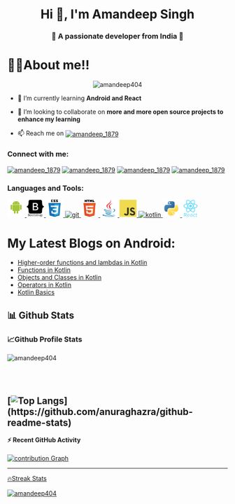 <h1 align="center">Hi 👋, I'm Amandeep Singh</h1>
<h3 align="center">📌 A passionate developer from India 📌</h3>

<h1> 👨‍💻About me!!</h1>

<p align="center"> <img src="https://komarev.com/ghpvc/?username=amandeep404&label=Profile%20views&color=0e75b6&style=flat" alt="amandeep404" /> </p>

- 🌱 I’m currently learning **Android and React**

- 👯 I’m looking to collaborate on **more and more open source projects to enhance my learning**

- 📫 Reach me on  <a href="https://www.linkedin.com/in/amandeep-singh-452949246/" target="blank"><img align="center" src="https://user-images.githubusercontent.com/107784525/201739491-6ed5cd01-c203-4b35-b1bf-9770c3706d45.png" alt="amandeep_1879" height="40" width="40" /></a>

<h3 align="left">Connect with me:</h3>
<p align="left">
<a href="https://github.com/Amandeep404" target="blank"><img align="center" src="https://raw.githubusercontent.com/rahuldkjain/github-profile-readme-generator/master/src/images/icons/Social/github.svg" alt="amandeep_1879" height="30" width="40" /></a>
<a href="https://instagram.com/amandeepsingh_1879" target="blank"><img align="center" src="https://raw.githubusercontent.com/rahuldkjain/github-profile-readme-generator/master/src/images/icons/Social/instagram.svg" alt="amandeep_1879" height="30" width="40" /></a>
 <a href="https://www.linkedin.com/in/amandeep-singh-452949246/" target="blank"><img align="center" src="https://user-images.githubusercontent.com/107784525/201739491-6ed5cd01-c203-4b35-b1bf-9770c3706d45.png" alt="amandeep_1879" height="40" width="40" /></a>
 <a href="https://twitter.com/its_me_Amandeep" target="blank"><img align="center" src="https://raw.githubusercontent.com/rahuldkjain/github-profile-readme-generator/master/src/images/icons/Social/twitter.svg" alt="amandeep_1879" height="30" width="40" /></a>


</p>

<h3 align="left">Languages and Tools:</h3>
<p align="left"> <a href="https://developer.android.com" target="_blank" rel="noreferrer"> <img src="https://raw.githubusercontent.com/devicons/devicon/master/icons/android/android-original-wordmark.svg" alt="android" width="40" height="40"/> </a> <a href="https://getbootstrap.com" target="_blank" rel="noreferrer"> <img src="https://raw.githubusercontent.com/devicons/devicon/master/icons/bootstrap/bootstrap-plain-wordmark.svg" alt="bootstrap" width="40" height="40"/> </a> <a href="https://www.w3schools.com/css/" target="_blank" rel="noreferrer"> <img src="https://raw.githubusercontent.com/devicons/devicon/master/icons/css3/css3-original-wordmark.svg" alt="css3" width="40" height="40"/> </a> <a href="https://git-scm.com/" target="_blank" rel="noreferrer"> <img src="https://www.vectorlogo.zone/logos/git-scm/git-scm-icon.svg" alt="git" width="40" height="40"/> </a> <a href="https://www.w3.org/html/" target="_blank" rel="noreferrer"> <img src="https://raw.githubusercontent.com/devicons/devicon/master/icons/html5/html5-original-wordmark.svg" alt="html5" width="40" height="40"/> </a> <a href="https://www.java.com" target="_blank" rel="noreferrer"> <img src="https://raw.githubusercontent.com/devicons/devicon/master/icons/java/java-original.svg" alt="java" width="40" height="40"/> </a> <a href="https://developer.mozilla.org/en-US/docs/Web/JavaScript" target="_blank" rel="noreferrer"> <img src="https://raw.githubusercontent.com/devicons/devicon/master/icons/javascript/javascript-original.svg" alt="javascript" width="40" height="40"/> </a> <a href="https://kotlinlang.org" target="_blank" rel="noreferrer"> <img src="https://www.vectorlogo.zone/logos/kotlinlang/kotlinlang-icon.svg" alt="kotlin" width="40" height="40"/> </a> <a href="https://www.python.org" target="_blank" rel="noreferrer"> <img src="https://raw.githubusercontent.com/devicons/devicon/master/icons/python/python-original.svg" alt="python" width="40" height="40"/> </a> <a href="https://reactjs.org/" target="_blank" rel="noreferrer"> <img src="https://raw.githubusercontent.com/devicons/devicon/master/icons/react/react-original-wordmark.svg" alt="react" width="40" height="40"/> </a> </p>

# My Latest Blogs on Android:
<!-- BLOG-POST-LIST:START -->
- [Higher-order functions and lambdas in Kotlin](https://dev.to/amandeep404/higher-order-functions-and-lambdas-in-kotlin-2agm)
- [Functions in Kotlin](https://dev.to/amandeep404/functions-in-kotlin-4h6l)
- [Objects and Classes in Kotlin](https://dev.to/amandeep404/objects-and-classes-in-kotlin-2ojp)
- [Operators in Kotlin](https://dev.to/amandeep404/lesson-12-operators-in-kotlin-646)
- [Kotlin Basics](https://dev.to/amandeep404/lesson-11-kotlin-basics-3j9c)
<!-- BLOG-POST-LIST:END -->

## 📊 Github Stats

<h3 align="left">📈Github Profile Stats</h3>
<p><img align="center" src="https://github-readme-stats.vercel.app/api?username=amandeep404&show_icons=true&locale=en" alt="amandeep404" /></p><br/><br/>

[![Top Langs](https://github-readme-stats.vercel.app/api/top-langs/?username=Amandeep404&layout=compact&align="center")](https://github.com/anuraghazra/github-readme-stats)
 ----
 
   <summary><b>⚡ Recent GitHub Activity</b></summary>
  <br/>
 <a href="https://github.com">

<img align="center" src="https://activity-graph.herokuapp.com/graph?username=Amandeep404&theme=react-dark&line=FB8C01&border=5094F0&bg_color=000000&title=000000&hide_border=true&area=true" style="max-width: 100%;" alt="contribution Graph" />
 
 ----

🔥Streak Stats
<p><img align="center" src="https://github-readme-streak-stats.herokuapp.com/?user=amandeep404&bg_color=000000" alt="amandeep404" /></p>
